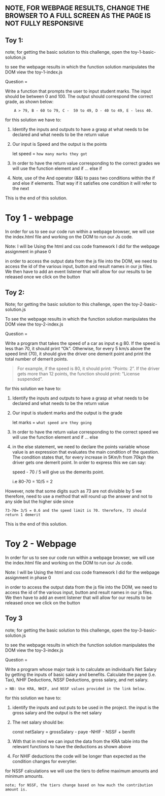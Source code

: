 ## NOTE, FOR WEBPAGE RESULTS, CHANGE THE BROWSER TO A FULL SCREEN AS THE PAGE IS NOT FULLY RESPONSIVE




## Toy 1:

note; for getting the basic solution to this challenge, open the toy-1-basic-solution.js

to see the webpage results in which the function solution manipulates the DOM view the toy-1-index.js


Question = 

Write a function that prompts the user to input student marks. The input should be between 0 and 100. The output should correspond the correct grade, as shown below: 

        A > 79, B - 60 to 79, C -  59 to 49, D - 40 to 49, E - less 40.

for this solution we have to:
    

1. Identify the inputs and outputs to have a grasp at what needs to be declared and what needs to be the return value

2. Our input is Speed and the output is the points

    let speed = `how many marks they got`

3. In order to have the return value corresponding to the correct grades we will use the function element and if ... else if

4. Note, use of the And operator (&&) to pass two conditions within the if and else if elements. That way if it satisfies one condition it will refer to the next



This is the end of this solution.


# Toy 1 - webpage

In order for us to see our code run within a webpage browser, we will use the index.html file and working on the DOM to run our Js code.

Note: I will be Using the html and css code framework I did for the webpage assignment in phase 0

in order to access the output data from the js file into the DOM, we need to access the id of the various input, button and result names in our js files. We then have to add an event listener that will allow for our results to be released once we click on the button










## Toy 2:

Note; for getting the basic solution to this challenge, open the toy-2-basic-solution.js

To see the webpage results in which the function solution manipulates the DOM view the toy-2-index.js

Question = 

Write a program that takes the speed of a car as input e.g 80. If the speed is less than 70, it should print “Ok”. Otherwise, for every 5 km/s above the speed limit (70), it should give the driver one demerit point and print the total number of demerit points.

   > For example, if the speed is 80, it should print: “Points: 2”. If the driver gets more than 12 points, the function should print: “License suspended”.

for this solution we have to:


1. Identify the inputs and outputs to have a grasp at what needs to be declared and what needs to be the return value

2. Our input is student marks and the output is the grade

    let marks = `what speed are they going`

3. In order to have the return value corresponding to the correct speed we will use the function element and if ... else 

4. in the else statement, we need to declare the points variable whose value is an expression that evaluates the main condition of the question. The condition states that, for every increase in 5Km/h from 70kph the driver gets one demerit point. In order to express this we can say:

    speed - 70 / 5 will give us the demerits point.

    i.e 80-70 = 10/5 = 2 

However, note that some digits such as 73 are not divisible by 5 we therefore, need to use a method that will round up the answer and not to any side but the higher side since 

    73-70= 3/5 = 0.6 and the speed limit is 70. therefore, 73 should return 1 demerit


This is the end of this solution.


# Toy 2 - Webpage

In order for us to see our code run within a webpage browser, we will use the index.html file and working on the DOM to run our Js code.

Note: I will be Using the html and css code framework I did for the webpage assignment in phase 0

in order to access the output data from the js file into the DOM, we need to access the id of the various input, button and result names in our js files. We then have to add an event listener that will allow for our results to be released once we click on the button









## Toy 3

note; for getting the basic solution to this challenge, open the toy-3-basic-solution.js

to see the webpage results in which the function solution manipulates the DOM view the toy-3-index.js


Question = 

Write a program whose major task is to calculate an individual’s Net Salary by getting the inputs of basic salary and benefits. Calculate the payee (i.e. Tax), NHIF Deductions, NSSF Deductions, gross salary, and net salary. 

    > NB: Use KRA, NHIF, and NSSF values provided in the link below.

for this solution we have to:

1. identify the inputs and out puts to be used in the project.
the input is the gross salary and the output is the net salary

2. The net salary should be:

    const netSalary = grossSalary - paye -NHIF - NSSF + benifit

3. With that in mind we can input the data from the KRA table into the relevant functions to have the deductions as shown above

4. For NHIF deductions the code will be longer than expected as the condition changes for everytier.

for NSSF calculations we will use the tiers to define maximum amounts and minimum amounts.

    note; for NSSF, the tiers change based on how much the contribution amount is.

